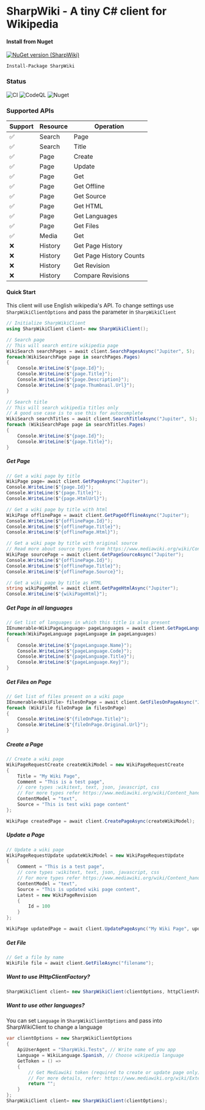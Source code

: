 # SharpWiki - A tiny C# client for Wikipedia

#### Install from Nuget

[![NuGet version (SharpWiki)](https://img.shields.io/nuget/v/SharpWiki?label=SharpWiki&logo=nuget)](https://www.nuget.org/packages/SharpWiki/)


```pwsh
Install-Package SharpWiki
```

### Status

![CI](https://github.com/iwannabebot/sharpwiki/actions/workflows/dotnet.yml/badge.svg)
![CodeQL](https://github.com/iwannabebot/sharpwiki/actions/workflows/codeql.yml/badge.svg)
![Nuget](https://github.com/iwannabebot/sharpwiki/actions/workflows/nuget.yml/badge.svg)

### Supported APIs
|Support|Resource|Operation|
|-------|--------|----------|
|✅|Search|Page|
|✅|Search|Title|
|✅|Page|Create|
|✅|Page|Update|
|✅|Page|Get|
|✅|Page|Get Offline|
|✅|Page|Get Source|
|✅|Page|Get HTML|
|✅|Page|Get Languages|
|✅|Page|Get Files|
|✅|Media|Get|
|❌|History|Get Page History|
|❌|History|Get Page History Counts|
|❌|History|Get Revision|
|❌|History|Compare Revisions|

#### Quick Start

This client will use English wikipedia's API. To change settings use `SharpWikiClientOptions` and pass the parameter in `SharpWikiClient`

```cs
// Initialize SharpWikiClient
using SharpWikiClient client= new SharpWikiClient();

// Search page
// This will search entire wikipedia page
WikiSearch searchPages = await client.SearchPagesAsync("Jupiter", 5);
foreach(WikiSearchPage page in searchPages.Pages)
{
    Console.WriteLine($"{page.Id}");
    Console.WriteLine($"{page.Title}");
    Console.WriteLine($"{page.Description}");
    Console.WriteLine($"{page.Thumbnail.Url}");
}

// Search title
// This will search wikipedia titles only
// A good use case is to use this for autocomplete
WikiSearch searchTitles = await client.SearchTitleAsync("Jupiter", 5);
foreach (WikiSearchPage page in searchTitles.Pages)
{
    Console.WriteLine($"{page.Id}");
    Console.WriteLine($"{page.Title}");
}
```

##### Get Page
```cs
// Get a wiki page by title
WikiPage page= await client.GetPageAsync("Jupiter");
Console.WriteLine($"{page.Id}");
Console.WriteLine($"{page.Title}");
Console.WriteLine($"{page.HtmlUrl}");

// Get a wiki page by title with html
WikiPage offlinePage = await client.GetPageOfflineAsync("Jupiter");
Console.WriteLine($"{offlinePage.Id}");
Console.WriteLine($"{offlinePage.Title}");
Console.WriteLine($"{offlinePage.Html}");

// Get a wiki page by title with original source
// Read more about source types from https://www.mediawiki.org/wiki/Content_handlers
WikiPage sourcePage = await client.GetPageSourceAsync("Jupiter");
Console.WriteLine($"{offlinePage.Id}");
Console.WriteLine($"{offlinePage.Title}");
Console.WriteLine($"{offlinePage.Source}");

// Get a wiki page by title as HTML
string wikiPageHtml = await client.GetPageHtmlAsync("Jupiter");
Console.WriteLine($"{wikiPageHtml}");
```

##### Get Page in all languages
```cs
// Get list of languages in which this title is also present
IEnumerable<WikiPageLanguage> pageLanguages = await client.GetPageLanguagesAsync("Jupiter");
foreach(WikiPageLanguage pageLanguage in pageLanguages)
{
    Console.WriteLine($"{pageLanguage.Name}");
    Console.WriteLine($"{pageLanguage.Code}");
    Console.WriteLine($"{pageLanguage.Title}");
    Console.WriteLine($"{pageLanguage.Key}");
}
```

##### Get Files on Page
```cs
// Get list of files present on a wiki page
IEnumerable<WikiFile> filesOnPage = await client.GetFilesOnPageAsync("Jupiter");
foreach (WikiFile fileOnPage in filesOnPage)
{
    Console.WriteLine($"{fileOnPage.Title}");
    Console.WriteLine($"{fileOnPage.Original.Url}");
}

```

##### Create a Page
```cs
// Create a wiki page
WikiPageRequestCreate createWikiModel = new WikiPageRequestCreate
{
    Title = "My Wiki Page",
    Comment = "This is a test page",
    // core types :wikitext, text, json, javascript, css
    // For more types refer https://www.mediawiki.org/wiki/Content_handlers
    ContentModel = "text",
    Source = "This is test wiki page content"
};

WikiPage createdPage = await client.CreatePageAsync(createWikiModel);

```

##### Update a Page
```cs
// Update a wiki page
WikiPageRequestUpdate updateWikiModel = new WikiPageRequestUpdate
{
    Comment = "This is a test page",
    // core types :wikitext, text, json, javascript, css
    // For more types refer https://www.mediawiki.org/wiki/Content_handlers
    ContentModel = "text",
    Source = "This is updated wiki page content",
    Latest = new WikiPageRevision
    {
        Id = 100
    }
};

WikiPage updatedPage = await client.UpdatePageAsync("My Wiki Page", updateWikiModel);

```

##### Get File
```cs
// Get a file by name
WikiFile file = await client.GetFileAsync("filename");
```

##### Want to use IHttpClientFactory?
```cs
SharpWikiClient client= new SharpWikiClient(clientOptions, httpClientFactory);
```

##### Want to use other languages?

You can set `Language` in `SharpWikiClientOptions` and pass into SharpWikiClient to change a language

```cs
var clientOptions = new SharpWikiClientOptions
{
    ApiUserAgent = "SharpWiki.Tests", // Write name of you app
    Language = WikiLanguage.Spanish, // Choose wikipedia language
    GetToken = () =>
    {
        // Get Mediawiki token (required to create or update page only)
        // For more details, refer: https://www.mediawiki.org/wiki/Extension:OAuth
        return "";
    }
};
SharpWikiClient client= new SharpWikiClient(clientOptions);
```
